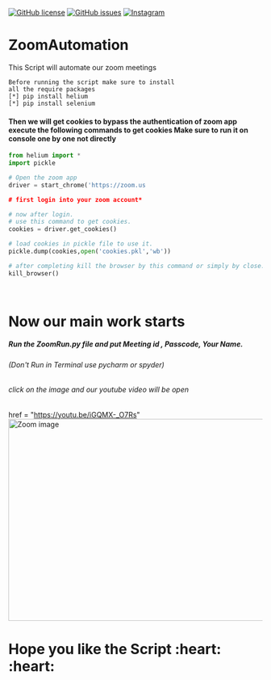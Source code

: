 <a href="https://github.com/deepusingla0448/ZoomAutomation/blob/master/LICENSE"><img alt="GitHub license" src="https://img.shields.io/github/license/deepusingla0448/ZoomAutomation"></a>
<a href="https://github.com/deepusingla0448/ZoomAutomation/issues"><img alt="GitHub issues" src="https://img.shields.io/github/issues/deepusingla0448/ZoomAutomation"></a>
<a href="https://www.instagram.com/_.abhi_singla_/"><img alt="Instagram" src="https://img.shields.io/badge/join-instragram-ff69b4"></a>
# ZoomAutomation
 This Script will automate our zoom meetings 
 
	Before running the script make sure to install
	all the require packages
	[*] pip install helium
	[*] pip install selenium

#### Then we will get cookies to bypass the authentication of zoom app execute the following commands to get cookies Make sure to run it on console one by one not directly

``` python
from helium import *
import pickle

# Open the zoom app
driver = start_chrome('https://zoom.us

# first login into your zoom account*

# now after login.
# use this command to get cookies.
cookies = driver.get_cookies()

# load cookies in pickle file to use it.
pickle.dump(cookies,open('cookies.pkl','wb'))

# after completing kill the browser by this command or simply by close.
kill_browser()
```
<br>
<h1> Now our main work starts </h1>

##### Run the ZoomRun.py file and put Meeting id , Passcode, Your Name. 
###### (Don't Run in Terminal use pycharm or spyder)
###### click on the image and our youtube video will be open
<a> href = "https://youtu.be/iGQMX-_O7Rs" <img alt = 'Zoom image' src ='https://github.com/deepusingla0448/ZoomAutomation/blob/master/ZoomAutomation/images/1.png' width = 700px height = 400px></a>


<h1> Hope you like the Script :heart: :heart:</h1>



